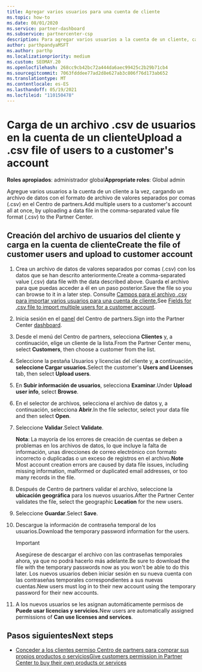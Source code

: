 ```yaml
---
title: Agregar varios usuarios para una cuenta de cliente
ms.topic: how-to
ms.date: 08/01/2020
ms.service: partner-dashboard
ms.subservice: partnercenter-csp
description: Para agregar varios usuarios a la cuenta de un cliente, cargue un archivo de datos en Centro de partners con el formato de archivo de valores separados por comas (.csv).
author: parthpandyaMSFT
ms.author: parthp
ms.localizationpriority: medium
ms.custom: SEOMAY.20
ms.openlocfilehash: 268cc9cb42bc72a444da6aec99425c2b29b71cb4
ms.sourcegitcommit: 7063fdddee77ad2d8e627ab3c806f76d173ab652
ms.translationtype: MT
ms.contentlocale: es-ES
ms.lasthandoff: 05/19/2021
ms.locfileid: "110150478"
---
```

# <a name="upload-a-csv-file-of-users-to-a-customers-account"></a><span data-ttu-id="3d266-103">Carga de un archivo .csv de usuarios en la cuenta de un cliente</span><span class="sxs-lookup"><span data-stu-id="3d266-103">Upload a .csv file of users to a customer's account</span></span>


<span data-ttu-id="3d266-104">**Roles apropiados**: administrador global</span><span class="sxs-lookup"><span data-stu-id="3d266-104">**Appropriate roles**: Global admin</span></span>

<span data-ttu-id="3d266-105">Agregue varios usuarios a la cuenta de un cliente a la vez, cargando un archivo de datos con el formato de archivo de valores separados por comas (.csv) en el Centro de partners.</span><span class="sxs-lookup"><span data-stu-id="3d266-105">Add multiple users to a customer's account all at once, by uploading a data file in the comma-separated value file format (.csv) to the Partner Center.</span></span> 

## <a name="create-the-file-of-customer-users-and-upload-to-customer-account"></a><span data-ttu-id="3d266-106">Creación del archivo de usuarios del cliente y carga en la cuenta de cliente</span><span class="sxs-lookup"><span data-stu-id="3d266-106">Create the file of customer users and upload to customer account</span></span>

1. <span data-ttu-id="3d266-107">Crea un archivo de datos de valores separados por comas (.csv) con los datos que se han descrito anteriormente.</span><span class="sxs-lookup"><span data-stu-id="3d266-107">Create a comma-separated value (.csv) data file with the data described above.</span></span> <span data-ttu-id="3d266-108">Guarda el archivo para que puedas acceder a él en un paso posterior.</span><span class="sxs-lookup"><span data-stu-id="3d266-108">Save the file so you can browse to it in a later step.</span></span> <span data-ttu-id="3d266-109">Consulte [Campos para el archivo .csv para importar varios usuarios para una cuenta de cliente.](file-customer-users.md)</span><span class="sxs-lookup"><span data-stu-id="3d266-109">See [Fields for .csv file to import multiple users for a customer account](file-customer-users.md).</span></span> 

2. <span data-ttu-id="3d266-110">Inicia sesión en el [panel](https://partner.microsoft.com/dashboard) del Centro de partners.</span><span class="sxs-lookup"><span data-stu-id="3d266-110">Sign into the Partner Center [dashboard](https://partner.microsoft.com/dashboard).</span></span>

3. <span data-ttu-id="3d266-111">Desde el menú del Centro de partners, selecciona **Clientes** y, a continuación, elige un cliente de la lista.</span><span class="sxs-lookup"><span data-stu-id="3d266-111">From the Partner Center menu, select **Customers**, then choose a customer from the list.</span></span>

4. <span data-ttu-id="3d266-112">Seleccione la pestaña Usuarios y licencias del cliente y, **a** continuación, **seleccione Cargar usuarios.**</span><span class="sxs-lookup"><span data-stu-id="3d266-112">Select the customer's **Users and Licenses** tab, then select **Upload users**.</span></span>

5. <span data-ttu-id="3d266-113">En **Subir información de usuarios**, selecciona **Examinar**.</span><span class="sxs-lookup"><span data-stu-id="3d266-113">Under **Upload user info**, select **Browse**.</span></span>

6. <span data-ttu-id="3d266-114">En el selector de archivos, selecciona el archivo de datos y, a continuación, selecciona **Abrir**.</span><span class="sxs-lookup"><span data-stu-id="3d266-114">In the file selector, select your data file and then select **Open**.</span></span>

7. <span data-ttu-id="3d266-115">Seleccione **Validar**.</span><span class="sxs-lookup"><span data-stu-id="3d266-115">Select **Validate**.</span></span>

    <span data-ttu-id="3d266-116">**Nota**: La mayoría de los errores de creación de cuentas se deben a problemas en los archivos de datos, lo que incluye la falta de información, unas direcciones de correo electrónico con formato incorrecto o duplicadas o un exceso de registros en el archivo.</span><span class="sxs-lookup"><span data-stu-id="3d266-116">**Note**  Most account creation errors are caused by data file issues, including missing information, malformed or duplicated email addresses, or too many records in the file.</span></span>

8. <span data-ttu-id="3d266-117">Después de Centro de partners validar el archivo, seleccione la **ubicación geográfica** para los nuevos usuarios.</span><span class="sxs-lookup"><span data-stu-id="3d266-117">After the Partner Center validates the file, select the geographic **Location** for the new users.</span></span>
9. <span data-ttu-id="3d266-118">Seleccione **Guardar**.</span><span class="sxs-lookup"><span data-stu-id="3d266-118">Select **Save**.</span></span>
10. <span data-ttu-id="3d266-119">Descargue la información de contraseña temporal de los usuarios.</span><span class="sxs-lookup"><span data-stu-id="3d266-119">Download the temporary password information for the users.</span></span>

    >[!IMPORTANT]
    > <span data-ttu-id="3d266-120">Asegúrese de descargar el archivo con las contraseñas temporales ahora, ya que no podrá hacerlo más adelante.</span><span class="sxs-lookup"><span data-stu-id="3d266-120">Be sure to download the file with the temporary passwords now as you won't be able to do this later.</span></span> <span data-ttu-id="3d266-121">Los nuevos usuarios deben iniciar sesión en su nueva cuenta con las contraseñas temporales correspondientes a sus nuevas cuentas.</span><span class="sxs-lookup"><span data-stu-id="3d266-121">New users must log in to their new account using the temporary password for their new accounts.</span></span>

11. <span data-ttu-id="3d266-122">A los nuevos usuarios se les asignan automáticamente permisos de **Puede usar licencias y servicios.**</span><span class="sxs-lookup"><span data-stu-id="3d266-122">New users are automatically assigned permissions of **Can use licenses and services**.</span></span> 

## <a name="next-steps"></a><span data-ttu-id="3d266-123">Pasos siguientes</span><span class="sxs-lookup"><span data-stu-id="3d266-123">Next steps</span></span>

- [<span data-ttu-id="3d266-124">Conceder a los clientes permiso Centro de partners para comprar sus propios productos o servicios</span><span class="sxs-lookup"><span data-stu-id="3d266-124">Give customers permission in Partner Center to buy their own products or services</span></span>](give-customers-permission.md)
